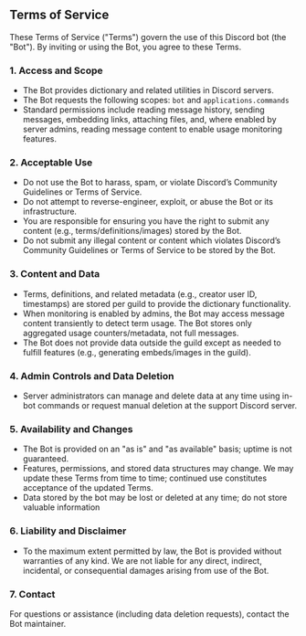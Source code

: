 ## Terms of Service

These Terms of Service ("Terms") govern the use of this Discord bot (the "Bot"). By inviting or using the Bot, you agree to these Terms.

### 1. Access and Scope
- The Bot provides dictionary and related utilities in Discord servers.
- The Bot requests the following scopes: `bot` and `applications.commands` 
- Standard permissions include reading message history, sending messages, embedding links, attaching files, and, where enabled by server admins, reading message content to enable usage monitoring features.

### 2. Acceptable Use
- Do not use the Bot to harass, spam, or violate Discord’s Community Guidelines or Terms of Service.
- Do not attempt to reverse-engineer, exploit, or abuse the Bot or its infrastructure.
- You are responsible for ensuring you have the right to submit any content (e.g., terms/definitions/images) stored by the Bot.
- Do not submit any illegal content or content which violates Discord’s Community Guidelines or Terms of Service to be stored by the Bot.

### 3. Content and Data
- Terms, definitions, and related metadata (e.g., creator user ID, timestamps) are stored per guild to provide the dictionary functionality.
- When monitoring is enabled by admins, the Bot may access message content transiently to detect term usage. The Bot stores only aggregated usage counters/metadata, not full messages.
- The Bot does not provide data outside the guild except as needed to fulfill features (e.g., generating embeds/images in the guild).

### 4. Admin Controls and Data Deletion
- Server administrators can manage and delete data at any time using in-bot commands or request manual deletion at the support Discord server.

### 5. Availability and Changes
- The Bot is provided on an "as is" and "as available" basis; uptime is not guaranteed.
- Features, permissions, and stored data structures may change. We may update these Terms from time to time; continued use constitutes acceptance of the updated Terms.
- Data stored by the bot may be lost or deleted at any time; do not store valuable information

### 6. Liability and Disclaimer
- To the maximum extent permitted by law, the Bot is provided without warranties of any kind. We are not liable for any direct, indirect, incidental, or consequential damages arising from use of the Bot.

### 7. Contact
For questions or assistance (including data deletion requests), contact the Bot maintainer.
